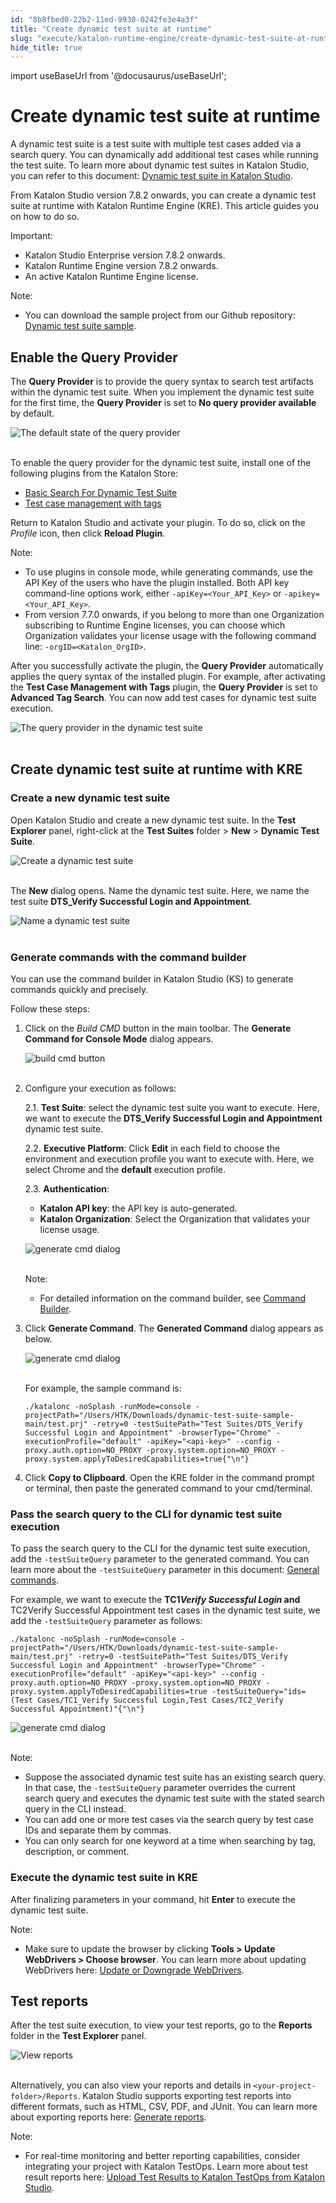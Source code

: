 ```yaml
---
id: "8b8fbed0-22b2-11ed-9930-0242fe3e4a3f"
title: "Create dynamic test suite at runtime"
slug: "execute/katalon-runtime-engine/create-dynamic-test-suite-at-runtime"
hide_title: true
---
```

import useBaseUrl from '@docusaurus/useBaseUrl';


# <a id="id" class="anchor_top_offset"/><a id="ariaid-title1" class="anchor_top_offset"/>Create dynamic test suite at runtime

<p xmlns="http://www.w3.org/1999/xhtml" className="p">A dynamic test suite is a test suite with multiple test cases   added via a search query. You can dynamically add additional test   cases while running the test suite. To learn more about dynamic   test suites in Katalon Studio, you can refer to this document: <a className="xref" href="/organize/manage-tests/dynamic-test-suite/manage-dynamic-test-suites-in-katalon-studio">Dynamic     test suite in Katalon Studio</a>.</p> 
<p xmlns="http://www.w3.org/1999/xhtml" className="p">From Katalon Studio version 7.8.2 onwards, you can create a   dynamic test suite at runtime with Katalon Runtime Engine (KRE).   This article guides you on how to do so.</p> 
<div xmlns="http://www.w3.org/1999/xhtml" className="note important note_important"><span className="note__title">Important:</span> 
  <ul className="ul"><li className="li">Katalon Studio Enterprise version 7.8.2 onwards.</li><li className="li">Katalon Runtime Engine version 7.8.2 onwards.</li><li className="li">An active Katalon Runtime Engine license.</li></ul>
</div>
<div xmlns="http://www.w3.org/1999/xhtml" className="note note note_note"><span className="note__title">Note:</span> 
  <ul className="ul"><li className="li"><p className="p">You can download the sample project from our Github repository:
        <a className="xref j-external-link" href="https://github.com/katalon-studio-samples/dynamic-test-suite-sample" target="_blank">Dynamic
          test suite sample</a>.</p></li></ul>
</div>

## <a id="id_1" class="anchor_top_offset"/>Enable the Query Provider

<p xmlns="http://www.w3.org/1999/xhtml" className="p">The <strong className="ph b">Query Provider</strong> is to provide the query syntax to search test artifacts within the dynamic test suite. When you implement the dynamic test suite for the first time, the <strong className="ph b">Query Provider</strong> is set to <strong className="ph b">No query provider available</strong> by default.</p> 
<p xmlns="http://www.w3.org/1999/xhtml" className="p"> <img className="image" src={useBaseUrl("https://github.com/katalon-studio/docs-images/raw/master/katalon-studio/docs/dynamic-querying-test-suite/dynamic-ts.png")} alt="The default state of the query provider" /><br /><br /> </p> 
<p xmlns="http://www.w3.org/1999/xhtml" className="p">To enable the query provider for the dynamic test suite, install one of the following plugins from the Katalon Store:</p> 
<ul xmlns="http://www.w3.org/1999/xhtml" className="ul"><li className="li"> <a className="xref j-external-link" href="https://store.katalon.com/product/2/Basic-Search-For-Dynamic-Test-Suite" target="_blank">Basic Search For Dynamic Test Suite</a>   </li><li className="li"> <a className="xref j-external-link" href="https://store.katalon.com/product/6/Test-Case-Management-with-Tags" target="_blank">Test case management with tags</a>   </li></ul> 
<p xmlns="http://www.w3.org/1999/xhtml" className="p">Return to Katalon Studio and activate your plugin. To do so, click on the <em className="ph i">Profile</em> icon, then click <strong className="ph b">Reload Plugin</strong>.</p> 
<div xmlns="http://www.w3.org/1999/xhtml" className="note note note_note"><span className="note__title">Note:</span> 
  <ul className="ul"><li className="li">To use plugins in console mode, while generating commands, use the API Key of the users who have the plugin installed. Both API key command-line options work, either <code className="ph codeph">-apiKey=&lt;Your_API_Key&gt;</code> or <code className="ph codeph">-apikey=&lt;Your_API_Key&gt;</code>.</li><li className="li">From version 7.7.0 onwards, if you belong to more than one Organization subscribing to Runtime Engine licenses, you can choose which Organization validates your license usage with the following command line: <code className="ph codeph">-orgID=&lt;Katalon_OrgID&gt;</code>.</li></ul>
</div>
<p xmlns="http://www.w3.org/1999/xhtml" className="p">After you successfully activate the plugin, the <strong className="ph b">Query Provider</strong> automatically applies the query syntax of the installed plugin. For example, after activating the <strong className="ph b">Test Case Management with Tags</strong> plugin, the <strong className="ph b">Query Provider</strong> is set to <strong className="ph b">Advanced Tag Search</strong>. You can now add test cases for dynamic test suite execution.</p> 
<p xmlns="http://www.w3.org/1999/xhtml" className="p"> <img className="image" src={useBaseUrl("https://github.com/katalon-studio/docs-images/raw/master/katalon-studio/docs/dynamic-test-suite-kre/KS-8.2.5-The-query-provider.png")} alt="The query provider in the dynamic test suite" /><br /><br /> </p> 
    

## <a id="id_2" class="anchor_top_offset"/>Create dynamic test suite at runtime with KRE

    
                  

### <a id="id_3" class="anchor_top_offset"/>Create a new dynamic test suite

<p xmlns="http://www.w3.org/1999/xhtml" className="p">Open Katalon Studio and create a new dynamic test suite. In the <strong className="ph b">Test Explorer</strong> panel, right-click at the <strong className="ph b">Test Suites</strong> folder &gt; <strong className="ph b">New</strong> &gt; <strong className="ph b">Dynamic Test Suite</strong>.</p> 
<p xmlns="http://www.w3.org/1999/xhtml" className="p"> <img className="image" src={useBaseUrl("https://github.com/katalon-studio/docs-images/raw/master/katalon-studio/docs/dynamic-test-suite-ks/KS-DYNAMIC-Create-a-new-dynamic-test-suite.png")} alt="Create a dynamic test suite" /><br /><br /> </p> 
<p xmlns="http://www.w3.org/1999/xhtml" className="p">The <strong className="ph b">New</strong> dialog opens. Name the dynamic test suite. Here, we name the test suite <strong className="ph b">DTS_Verify Successful Login and Appointment</strong>.</p> 
<p xmlns="http://www.w3.org/1999/xhtml" className="p"> <img className="image" src={useBaseUrl("https://github.com/katalon-studio/docs-images/raw/master/katalon-studio/docs/dynamic-test-suite-kre/KS-8.2.5-Name-DTS.png")} width={600} alt="Name a dynamic test suite" /><br /><br /> </p> 

### <a id="id_4" class="anchor_top_offset"/>Generate commands with the command builder

<p xmlns="http://www.w3.org/1999/xhtml" className="p">You can use the command builder in Katalon Studio (KS) to generate commands quickly and precisely.</p> 
<p xmlns="http://www.w3.org/1999/xhtml" className="p">Follow these steps:</p> 
<ol xmlns="http://www.w3.org/1999/xhtml" className="ol"><li className="li">     <p className="p">Click on the <em className="ph i">Build CMD</em> button in the main toolbar. The <strong className="ph b">Generate Command for Console Mode</strong> dialog appears.</p>     <p className="p"> <img className="image" src={useBaseUrl("https://github.com/katalon-studio/docs-images/raw/master/katalon-testcloud/studio-integration/comand-builder-icon.png")} alt="build cmd button" /><br /><br />     </p>   </li><li className="li">     <p className="p">Configure your execution as follows:</p>     <p className="p">2.1. <strong className="ph b">Test Suite</strong>: select the dynamic test suite you want to execute. Here, we want to execute the <strong className="ph b">DTS_Verify Successful Login and Appointment</strong> dynamic test suite.</p>     <p className="p">2.2. <strong className="ph b">Executive Platform</strong>: Click <strong className="ph b">Edit</strong> in each field to choose the environment and execution profile you want to execute with. Here, we select Chrome and the <strong className="ph b">default</strong> execution profile.</p>     <p className="p">2.3. <strong className="ph b">Authentication</strong>:</p>     <ul className="ul"><li className="li"> <strong className="ph b">Katalon API key</strong>: the API key is auto-generated.</li><li className="li"> <strong className="ph b">Katalon Organization</strong>: Select the Organization that validates your license usage.</li></ul>     <p className="p"> <img className="image" src={useBaseUrl("https://github.com/katalon-studio/docs-images/raw/master/katalon-studio/docs/dynamic-test-suite-kre/KS-8.2.5-Command-builder.png")} width={700} alt="generate cmd dialog" /><br /><br />     </p>     <div className="note note note_note"><span className="note__title">Note:</span>        <ul className="ul"><li className="li">           <p className="p">For detailed information on the command builder, see <a className="xref" href="/execute/katalon-runtime-engine/command-line-syntax-in-katalon-runtime-engine#id_10">Command Builder</a>.</p>         </li></ul>     </div>   </li><li className="li">     <p className="p">Click <strong className="ph b">Generate Command</strong>. The <strong className="ph b">Generated Command</strong> dialog appears as below.</p>     <p className="p"> <img className="image" src={useBaseUrl("https://github.com/katalon-studio/docs-images/raw/master/katalon-studio/docs/dynamic-test-suite-kre/KS-8.2.5-Generated-command.png")} width={600} alt="generate cmd dialog" /><br /><br />     </p>     <p className="p">For example, the sample command is:</p>     <pre className="pre codeblock"><code>./katalonc -noSplash -runMode=console -projectPath="/Users/HTK/Downloads/dynamic-test-suite-sample-main/test.prj" -retry=0 -testSuitePath="Test Suites/DTS_Verify Successful Login and Appointment" -browserType="Chrome" -executionProfile="default" -apiKey="&lt;api-key&gt;" --config -proxy.auth.option=NO_PROXY -proxy.system.option=NO_PROXY -proxy.system.applyToDesiredCapabilities=true{"\n"}</code></pre>   </li><li className="li">     <p className="p">Click <strong className="ph b">Copy to Clipboard</strong>. Open the KRE folder in the command prompt or terminal, then paste the generated command to your cmd/terminal.</p>   </li></ol> 

### <a id="id_5" class="anchor_top_offset"/>Pass the search query to the CLI for dynamic test suite execution

<p xmlns="http://www.w3.org/1999/xhtml" className="p">To pass the search query to the CLI for the dynamic test suite execution, add the <code className="ph codeph">-testSuiteQuery</code> parameter to the generated command. You can learn more about the <code className="ph codeph">-testSuiteQuery</code> parameter in this document: <a className="xref" href="/execute/katalon-runtime-engine/command-line-syntax-in-katalon-runtime-engine#concept-1437">General commands</a>.</p> 
<p xmlns="http://www.w3.org/1999/xhtml" className="p">For example, we want to execute the <strong className="ph b">TC1<em className="ph i">Verify Successful Login</em> and</strong> TC2Verify Successful Appointment test cases in the dynamic test suite, we add the <code className="ph codeph">-testSuiteQuery</code> parameter as follows:</p> 
<pre xmlns="http://www.w3.org/1999/xhtml" className="pre codeblock"><code>./katalonc -noSplash -runMode=console -projectPath="/Users/HTK/Downloads/dynamic-test-suite-sample-main/test.prj" -retry=0 -testSuitePath="Test Suites/DTS_Verify Successful Login and Appointment" -browserType="Chrome" -executionProfile="default" -apiKey="&lt;api-key&gt;" --config -proxy.auth.option=NO_PROXY -proxy.system.option=NO_PROXY -proxy.system.applyToDesiredCapabilities=true -testSuiteQuery="ids=(Test Cases/TC1_Verify Successful Login,Test Cases/TC2_Verify Successful Appointment)"{"\n"}</code></pre> 
<p xmlns="http://www.w3.org/1999/xhtml" className="p"> <img className="image" src={useBaseUrl("https://github.com/katalon-studio/docs-images/raw/master/katalon-studio/docs/dynamic-test-suite-kre/KS-8.2.5-Command-line-terminal.png")} alt="generate cmd dialog" /><br /><br /> </p> 
<div xmlns="http://www.w3.org/1999/xhtml" className="note note note_note"><span className="note__title">Note:</span> 
  <ul className="ul"><li className="li">Suppose the associated dynamic test suite has an existing search query. In that case, the <code className="ph codeph">-testSuiteQuery</code> parameter overrides the current search query and executes the dynamic test suite with the stated search query in the CLI instead.</li><li className="li">You can add one or more test cases via the search query by test case IDs and separate them by commas.</li><li className="li">You can only search for one keyword at a time when searching by tag, description, or comment.</li></ul>
</div>

### <a id="id_6" class="anchor_top_offset"/>Execute the dynamic test suite in KRE

<p xmlns="http://www.w3.org/1999/xhtml" className="p">After finalizing parameters in your command, hit   <strong className="ph b">Enter</strong> to execute the dynamic test suite.</p> 
<div xmlns="http://www.w3.org/1999/xhtml" className="note note note_note"><span className="note__title">Note:</span> 
  <ul className="ul"><li className="li"><p className="p">Make sure to update the browser by clicking
        <strong className="ph b">Tools &gt; Update WebDrivers &gt; Choose browser</strong>.
        You can learn more about updating WebDrivers here: <a className="xref" href="/author/manage-projects/set-up-projects/web-testing/handle-webdrivers/upgrade-or-downgrade-webdrivers-in-katalon-studio">Update
          or Downgrade WebDrivers</a>.</p></li></ul>
</div>

## <a id="id_7" class="anchor_top_offset"/>Test reports

<p xmlns="http://www.w3.org/1999/xhtml" className="p">After the test suite execution, to view your test reports, go to the <strong className="ph b">Reports</strong> folder in the <strong className="ph b">Test Explorer</strong> panel.</p> 
<p xmlns="http://www.w3.org/1999/xhtml" className="p"> <img className="image" src={useBaseUrl("https://github.com/katalon-studio/docs-images/raw/master/katalon-studio/docs/dynamic-test-suite-kre/KS-8.2.5-view-reports.png")} alt="View reports" /><br /><br /> </p> 
<p xmlns="http://www.w3.org/1999/xhtml" className="p">Alternatively, you can also view your reports and details in <code className="ph codeph">&lt;your-project-folder&gt;/Reports</code>. Katalon Studio supports exporting test reports into different formats, such as HTML, CSV, PDF, and JUnit. You can learn more about exporting reports here: <a className="xref" href="/analyze/reports/view-test-reports/view-test-reports-in-katalon-studio/view-test-suite-and-test-suite-collection-reports-in-katalon-studio#id_6">Generate reports</a>.</p> 
<div xmlns="http://www.w3.org/1999/xhtml" className="note note note_note"><span className="note__title">Note:</span> 
  <ul className="ul"><li className="li">For real-time monitoring and better reporting capabilities, consider integrating your project with Katalon TestOps. Learn more about test result reports here: <a className="xref" href="/analyze/reports/upload-test-reports/upload-test-results-from-katalon-studio-to-katalon-testops-manually">Upload Test Results to Katalon TestOps from Katalon Studio</a>.</li></ul>
</div>
